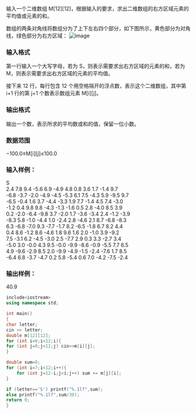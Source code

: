 输入一个二维数组 M[12][12]，根据输入的要求，求出二维数组的右方区域元素的平均值或元素的和。

数组的两条对角线将数组分为了上下左右四个部分，如下图所示，黄色部分为对角线，绿色部分为右方区域：
![image](https://user-images.githubusercontent.com/88299572/210548665-f2c3ede6-9d7f-46ca-8bce-2cccd5a227ba.png)
### 输入格式
第一行输入一个大写字母，若为 S，则表示需要求出右方区域的元素的和，若为 M，则表示需要求出右方区域的元素的平均值。

接下来 12 行，每行包含 12 个用空格隔开的浮点数，表示这个二维数组，其中第 i+1 行的第 j+1 个数表示数组元素 M[i][j]。

### 输出格式
输出一个数，表示所求的平均数或和的值，保留一位小数。

### 数据范围
−100.0≤M[i][j]≤100.0
### 输入样例：
S  
2.4 7.8 9.4 -5.6 6.9 -4.9 4.8 0.8 3.6 1.7 -1.4 9.7  
-6.8 -3.7 -2.0 -4.9 -4.5 -5.3 6.1 7.5 -4.3 5.9 -9.5 9.7  
-6.5 -0.4 1.6 3.7 -4.4 -3.3 1.9 7.7 -1.4 4.5 7.4 -3.0  
-1.2 0.4 9.8 9.8 -4.3 -1.3 -1.6 0.5 2.8 -4.0 8.5 3.9  
0.2 -2.0 -6.4 -9.8 3.7 -2.0 1.7 -3.6 -3.4 2.4 -1.2 -3.9  
-8.3 5.8 -1.0 -4.4 1.0 -2.4 2.8 -4.6 2.1 8.7 -6.8 -8.3  
6.3 -6.8 -7.0 9.3 -7.7 -1.7 8.2 -6.5 -1.8 6.7 8.2 4.4  
0.4 8.6 -1.2 8.6 -4.6 1.8 9.6 1.6 2.0 -1.0 3.9 -9.2  
7.5 -3.1 6.2 -4.5 -3.0 2.5 -7.7 2.9 0.3 3.3 -2.7 3.4  
-5.0 3.0 -0.0 4.3 9.5 -0.0 -9.9 -8.6 -0.9 -5.5 7.7 6.5  
4.9 -9.6 -2.9 8.5 2.0 -9.9 -4.9 -1.5 -2.4 -7.6 1.7 8.5  
-6.4 6.8 -3.7 -4.7 0.2 5.8 -5.4 0.6 7.0 -4.2 -7.5 -2.4  
### 输出样例：
40.9

```c++
include<iostream>
using namespace std;

int main()
{
char letter;
cin >> letter;
double m[12][12];
for (int i=0;i<12;i){
for (int j=0;j<12;j) cin>>m[i][j];
}

double sum=0;
for (int i=7;i<12;i++){
    for (int j=12-i;j<i;j++) sum += m[j][i];
}

if (letter=='S') printf("%.1lf",sum);
else printf("%.1lf",sum/30);
return 0;
}
```
